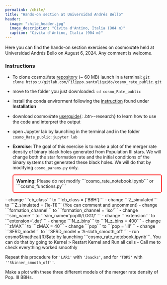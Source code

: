 ```yaml
---
permalink: /chile/
title: "Hands-on section at Universidad Andrés Bello"
header:
  image: "chile_header.jpg"
  image_description: "Civita d'Antino, Italia (904 m)"
  caption: "Civita d'Antino, Italia (904 m)"
---
```


Here you can find the hands-on section exercises on cosmo$\mathcal{R}$ate held at Universidad Andrés Bello on August 6, 2024. Any comment is welcome. 

### Instructions

- To clone cosmo$\mathcal{R}$ate [repository](https://gitlab.com/Filippo.santoliquido/cosmo_rate_public) (~ 60 MB) launch in a terminal:
```git clone https://gitlab.com/Filippo.santoliquido/cosmo_rate_public.git```

- move to the folder you just downloaded:
```cd cosmo_Rate_public```

- install the conda envirorment following the  [instruction](https://gitlab.com/Filippo.santoliquido/cosmo_rate_public/-/blob/v2/README.md?ref_type=heads) found under **Installation**

- download cosmo$\mathcal{R}$ate [userguide](/assets/images/BrazilLectures/cosmorate_user_guide.pdf){: .btn--research} to learn how to use the code and interpret the output

- open Jupyter lab by launching in the terminal and in the folder ```cosmo_Rate_public```:
```jupyter lab```

- **Exercise**: 
	The goal of this exercise is to make a plot of the merger rate density of binary black holes generated from Population III stars. We will change both the star formation rate and the initial conditions of the binary systems that generated these black holes. We will do that by modifying ```cosmo_params.py``` only. 
	<div style="border: 2px solid red; padding: 10px; border-radius: 5px;">
  <strong>Warning:</strong> Please do not modify ```cosmo_rate_notebook.ipynb``` or ```cosmo_functions.py```
</div>
	- change ```cb_class``` to ```cb_class = ['BBH']```
	- change ```Z_simulated``` to ```Z_simulated = [1e-11]``` (You can comment and uncomment)
	- change ```formation_channel``` to ```formation_channel = 'iso'```
	- change ```sim_name``` to ```sim_name='popIII/LOG1/'```
	- change ```extension``` to ```extension='.dat'```
	- change ```N_z_bins``` to ```N_z_bins = 400```
	- change ```zMAX``` to  ```zMAX = 40```
	- change ```pop``` to ```pop = 'III'```
	- change ```SFRD_model``` to  ```SFRD_model = 'A-sloth_smooth_off'``` 
	- run cosmo$\mathcal{R}$ate by launching ```cosmo_rate_notebook.ipynb```. You can do that by going to Kernel > Restart Kernel and Run all cells
	- Call me to check everything worked smoothly 
	  
Repeat this procedure for ```'LAR1'``` with ```'Jaacks'```, and for ```'TOP5'``` with ```''Skinner_smooth_off''```.

Make a plot with these three different models of the merger rate density of Pop. III BBHs. 
